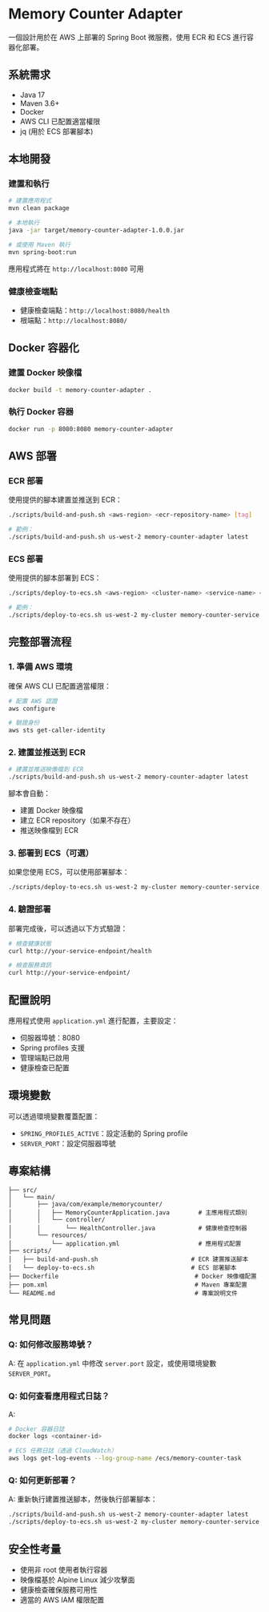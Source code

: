 # Memory Counter Adapter

一個設計用於在 AWS 上部署的 Spring Boot 微服務，使用 ECR 和 ECS 進行容器化部署。

## 系統需求

- Java 17
- Maven 3.6+
- Docker
- AWS CLI 已配置適當權限
- jq (用於 ECS 部署腳本)

## 本地開發

### 建置和執行

```bash
# 建置應用程式
mvn clean package

# 本地執行
java -jar target/memory-counter-adapter-1.0.0.jar

# 或使用 Maven 執行
mvn spring-boot:run
```

應用程式將在 `http://localhost:8080` 可用

### 健康檢查端點

- 健康檢查端點：`http://localhost:8080/health`
- 根端點：`http://localhost:8080/`

## Docker 容器化

### 建置 Docker 映像檔

```bash
docker build -t memory-counter-adapter .
```

### 執行 Docker 容器

```bash
docker run -p 8080:8080 memory-counter-adapter
```

## AWS 部署

### ECR 部署

使用提供的腳本建置並推送到 ECR：

```bash
./scripts/build-and-push.sh <aws-region> <ecr-repository-name> [tag]

# 範例：
./scripts/build-and-push.sh us-west-2 memory-counter-adapter latest
```

### ECS 部署

使用提供的腳本部署到 ECS：

```bash
./scripts/deploy-to-ecs.sh <aws-region> <cluster-name> <service-name> <task-definition-family> <image-uri>

# 範例：
./scripts/deploy-to-ecs.sh us-west-2 my-cluster memory-counter-service memory-counter-task 123456789.dkr.ecr.us-west-2.amazonaws.com/memory-counter-adapter:latest
```

## 完整部署流程

### 1. 準備 AWS 環境

確保 AWS CLI 已配置適當權限：

```bash
# 配置 AWS 認證
aws configure

# 驗證身份
aws sts get-caller-identity
```

### 2. 建置並推送到 ECR

```bash
# 建置並推送映像檔到 ECR
./scripts/build-and-push.sh us-west-2 memory-counter-adapter latest
```

腳本會自動：
- 建置 Docker 映像檔
- 建立 ECR repository（如果不存在）
- 推送映像檔到 ECR

### 3. 部署到 ECS（可選）

如果您使用 ECS，可以使用部署腳本：

```bash
./scripts/deploy-to-ecs.sh us-west-2 my-cluster memory-counter-service memory-counter-task <image-uri>
```

### 4. 驗證部署

部署完成後，可以透過以下方式驗證：

```bash
# 檢查健康狀態
curl http://your-service-endpoint/health

# 檢查服務資訊
curl http://your-service-endpoint/
```

## 配置說明

應用程式使用 `application.yml` 進行配置，主要設定：

- 伺服器埠號：8080
- Spring profiles 支援
- 管理端點已啟用
- 健康檢查已配置

## 環境變數

可以透過環境變數覆蓋配置：

- `SPRING_PROFILES_ACTIVE`：設定活動的 Spring profile
- `SERVER_PORT`：設定伺服器埠號

## 專案結構

```
├── src/
│   └── main/
│       ├── java/com/example/memorycounter/
│       │   ├── MemoryCounterApplication.java        # 主應用程式類別
│       │   └── controller/
│       │       └── HealthController.java            # 健康檢查控制器
│       └── resources/
│           └── application.yml                      # 應用程式配置
├── scripts/
│   ├── build-and-push.sh                          # ECR 建置推送腳本
│   └── deploy-to-ecs.sh                           # ECS 部署腳本
├── Dockerfile                                      # Docker 映像檔配置
├── pom.xml                                         # Maven 專案配置
└── README.md                                       # 專案說明文件
```

## 常見問題

### Q: 如何修改服務埠號？
A: 在 `application.yml` 中修改 `server.port` 設定，或使用環境變數 `SERVER_PORT`。

### Q: 如何查看應用程式日誌？
A: 
```bash
# Docker 容器日誌
docker logs <container-id>

# ECS 任務日誌（透過 CloudWatch）
aws logs get-log-events --log-group-name /ecs/memory-counter-task
```

### Q: 如何更新部署？
A: 重新執行建置推送腳本，然後執行部署腳本：
```bash
./scripts/build-and-push.sh us-west-2 memory-counter-adapter latest
./scripts/deploy-to-ecs.sh us-west-2 my-cluster memory-counter-service memory-counter-task <new-image-uri>
```

## 安全性考量

- 使用非 root 使用者執行容器
- 映像檔基於 Alpine Linux 減少攻擊面
- 健康檢查確保服務可用性
- 適當的 AWS IAM 權限配置